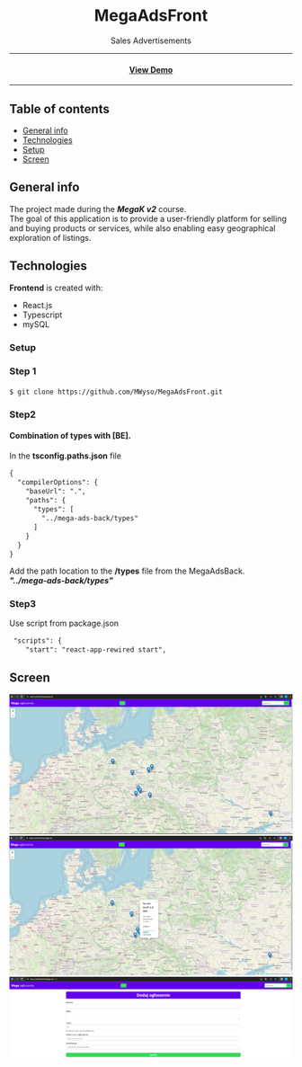 <div align="center">
<h1>MegaAdsFront</h1>
<p>
Sales Advertisements
</p>
<hr>

<h4>
    <a href="https://wyso.networkmanager.pl/">View Demo</a>
</h4>
<hr>
</div>

## Table of contents
* [General info](#general-info)
* [Technologies](#technologies)
* [Setup](#setup)
* [Screen](#screen)

## General info
The project made during the ***MegaK v2*** course. <br>
The goal of this application is to provide a user-friendly platform for selling and buying products or services, while also enabling easy geographical exploration of listings.

## Technologies
**Frontend** is created with:
* React.js
* Typescript
* mySQL  

### Setup

### Step 1
``
$ git clone https://github.com/MWyso/MegaAdsFront.git
``
### Step2
#### Combination of types with [BE].
In the **tsconfig.paths.json** file
````
{
  "compilerOptions": {
    "baseUrl": ".",
    "paths": {
      "types": [
        "../mega-ads-back/types"
      ]
    }
  }
}
````

Add the path location to the **/types** file from the MegaAdsBack.
<br>
***"../mega-ads-back/types"***

### Step3
Use script from package.json
<br>
````
 "scripts": {
    "start": "react-app-rewired start",
````

## Screen

![aplication](/src//assets/images/ads1.PNG "aplication")
![aplication](/src//assets/images/ads3.PNG "aplication")
![aplication](/src//assets/images/ads2.PNG "aplication")
